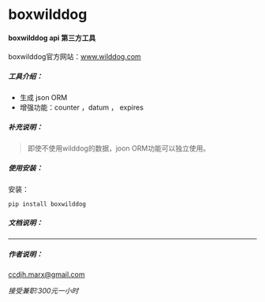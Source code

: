 # boxwilddog 

#### boxwilddog api 第三方工具

boxwilddog官方网站：www.wilddog.com



##### 工具介绍：

- 生成 json ORM
- 增强功能：counter ，datum ， expires



##### 补充说明：

> 即使不使用wilddog的数据，joon ORM功能可以独立使用。



##### 使用安装：

安装：

```
pip install boxwilddog
```



##### 文档说明：





------



##### 作者说明：

ccdjh.marx@gmail.com

*接受兼职:300元一小时*




